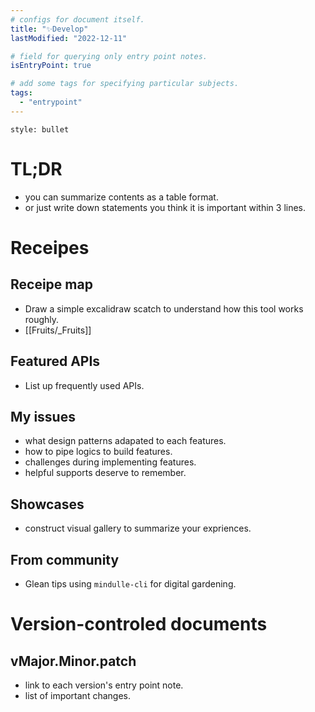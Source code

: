 ```yaml
---
# configs for document itself.
title: "✨Develop"
lastModified: "2022-12-11"

# field for querying only entry point notes.
isEntryPoint: true

# add some tags for specifying particular subjects.
tags:
  - "entrypoint"
---
```


```toc
style: bullet
```

# TL;DR

- you can summarize contents as a table format.
- or just write down statements you think it is important within 3 lines.

# Receipes

## Receipe map

- Draw a simple excalidraw scatch to understand how this tool works roughly.
- [[Fruits/_Fruits]]

## Featured APIs

- List up frequently used APIs.

## My issues

- what design patterns adapated to each features.
- how to pipe logics to build features.
- challenges during implementing features.
- helpful supports deserve to remember.

## Showcases

- construct visual gallery to summarize your expriences.

## From community

- Glean tips using `mindulle-cli` for digital gardening.

# Version-controled documents

## vMajor.Minor.patch

- link to each version's entry point note.
- list of important changes.
